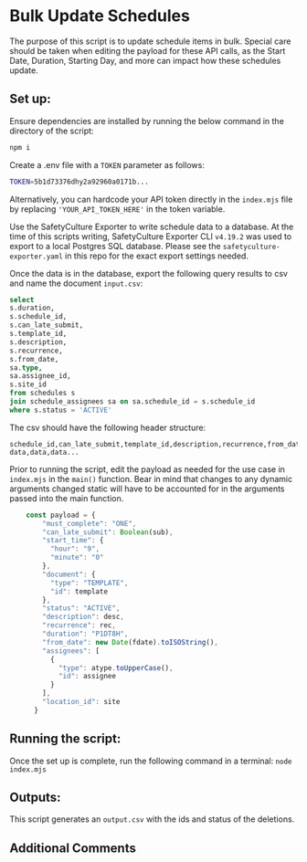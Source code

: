 # Bulk Update Schedules

The purpose of this script is to update schedule items in bulk. Special care should be taken when editing the payload for these API calls, as the Start Date, Duration, Starting Day, and more can impact how these schedules update.

## Set up:

Ensure dependencies are installed by running the below command in the directory of the script:
```bash
npm i
```

Create a .env file with a `TOKEN` parameter as follows:

```bash
TOKEN=5b1d73376dhy2a92960a0171b...
```

Alternatively, you can hardcode your API token directly in the `index.mjs` file by replacing `'YOUR_API_TOKEN_HERE'` in the token variable.

Use the SafetyCulture Exporter to write schedule data to a database. At the time of this scripts writing, SafetyCulture Exporter CLI `v4.19.2` was used to export to a local Postgres SQL database. Please see the `safetyculture-exporter.yaml` in this repo for the exact export settings needed.

Once the data is in the database, export the following query results to csv and name the document `input.csv`:
```sql
select
s.duration,
s.schedule_id,
s.can_late_submit,
s.template_id,
s.description,
s.recurrence,
s.from_date,
sa.type,
sa.assignee_id,
s.site_id
from schedules s
join schedule_assignees sa on sa.schedule_id = s.schedule_id
where s.status = 'ACTIVE'
```

The csv should have the following header structure:
```csv
schedule_id,can_late_submit,template_id,description,recurrence,from_date,type,assignee_id,site_id
data,data,data...
```

Prior to running the script, edit the payload as needed for the use case in `index.mjs` in the `main()` function. Bear in mind that changes to any dynamic arguments changed static will have to be accounted for in the arguments passed into the main function.

```js
    const payload = {
        "must_complete": "ONE",
        "can_late_submit": Boolean(sub),
        "start_time": {
          "hour": "9",
          "minute": "0"
        },
        "document": {
          "type": "TEMPLATE",
          "id": template
        },
        "status": "ACTIVE",
        "description": desc,
        "recurrence": rec,
        "duration": "P1DT8H",
        "from_date": new Date(fdate).toISOString(),
        "assignees": [
          {
            "type": atype.toUpperCase(),
            "id": assignee
          }
        ],
        "location_id": site
      }
```


## Running the script:

Once the set up is complete, run the following command in a terminal:
`node index.mjs`

## Outputs:

This script generates an `output.csv` with the ids and status of the deletions.

## Additional Comments
